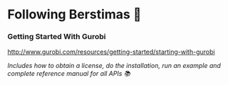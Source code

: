 # Following Berstimas :walking:

### Getting Started With Gurobi

http://www.gurobi.com/resources/getting-started/starting-with-gurobi

*Includes how to obtain a license, do the installation, run an example and complete reference manual for all APIs :books:*


